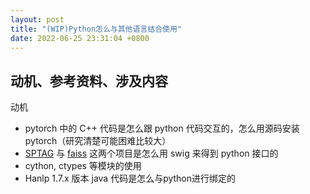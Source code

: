 ```yaml
---
layout: post
title: "(WIP)Python怎么与其他语言结合使用"
date: 2022-06-25 23:31:04 +0800
---
```


## 动机、参考资料、涉及内容

动机

- pytorch 中的 C++ 代码是怎么跟 python 代码交互的，怎么用源码安装pytorch（研究清楚可能困难比较大）
- [SPTAG](https://github.com/microsoft/SPTAG.git) 与 [faiss](https://github.com/facebookresearch/faiss.git) 这两个项目是怎么用 swig 来得到 python 接口的
- cython, ctypes 等模块的使用
- Hanlp 1.7.x 版本 java 代码是怎么与python进行绑定的

